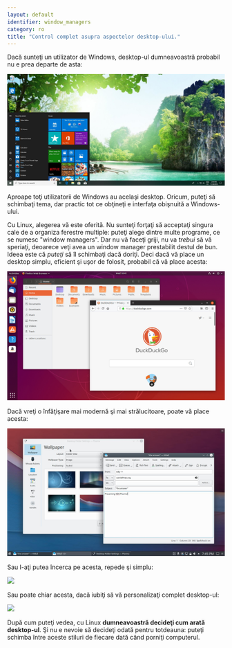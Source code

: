 ```yaml
---
layout: default
identifier: window_managers
category: ro
title: "Control complet asupra aspectelor desktop-ului."
---
```

Dacă sunteţi un utilizator de Windows, desktop-ul dumneavoastră
probabil nu e prea departe de asta:


<img src="/img/window_managers_windows_10.jpg" />

Aproape toţi utilizatorii de Windows au acelaşi desktop. Oricum, puteţi
să schimbaţi tema, dar practic tot ce obţineţi e interfaţa obişnuită a
Windows-ului.

Cu Linux, alegerea vă este oferită. Nu sunteţi forţaţi să acceptaţi
singura cale de a organiza ferestre multiple: puteţi alege dintre multe programe,
ce se numesc "window managers". Dar nu vă faceţi griji, nu va <i>trebui</i> să vă
speriaţi, deoarece veţi avea un window manager prestabilit destul de bun. Ideea este că
<i>puteţi</i> să îl schimbaţi dacă doriţi.
Deci dacă vă place un desktop simplu, eficient şi uşor de folosit,
probabil că vă place acesta:

<img src="/img/window_managers_ubuntu.jpg"/>

Dacă vreţi o înfăţişare mai modernă şi mai strălucitoare, poate vă place
acesta:

<img src="/img/window_managers_kde.jpeg" />

Sau l-aţi putea încerca pe acesta, repede şi simplu:

<img src="/img/window_managers_xfce.jpg" />

Sau poate chiar acesta, dacă iubiţi să vă personalizaţi complet desktop-ul:

<img src="/img/window_managers_wm.jpg" />

După cum puteţi vedea, cu Linux <b>dumneavoastră decideţi cum arată
desktop-ul</b>. Şi nu e nevoie să decideţi odată pentru totdeauna:
puteţi schimba între aceste stiluri de fiecare dată când porniţi computerul.





